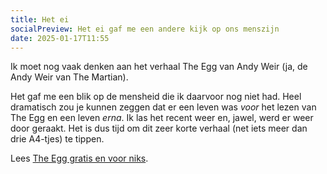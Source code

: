 ```yaml
---
title: Het ei
socialPreview: Het ei gaf me een andere kijk op ons menszijn
date: 2025-01-17T11:55
---
```


Ik moet nog vaak denken aan het verhaal The Egg van Andy Weir (ja, de Andy Weir van The Martian).

Het gaf me een blik op de mensheid die ik daarvoor nog niet had. Heel dramatisch zou je kunnen zeggen dat er een leven was _voor_ het lezen van The Egg en een leven _erna_. Ik las het recent weer en, jawel, werd er weer door geraakt. Het is dus tijd om dit zeer korte verhaal (net iets meer dan drie A4-tjes) te tippen. 

Lees [The Egg gratis en voor niks](https://www.galactanet.com/oneoff/theegg_mod.html).
